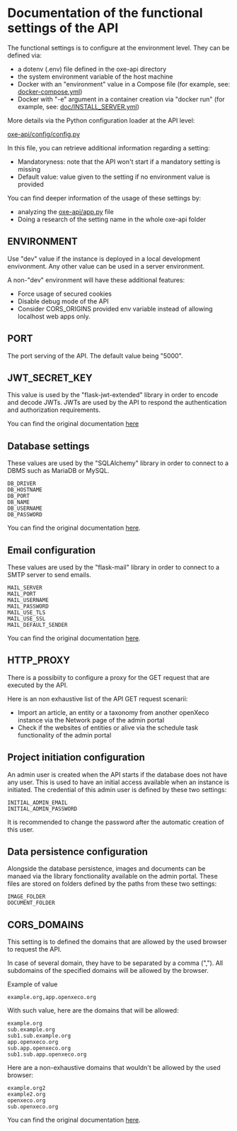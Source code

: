 
# Documentation of the functional settings of the API

The functional settings is to configure at the environment level. They can be defined via:
- a dotenv (.env) file defined in the oxe-api directory
- the system environment variable of the host machine
- Docker with an "environment" value in a Compose file (for example, see: [docker-compose.yml](../docker-compose.yml))
- Docker with "-e" argument in a container creation via "docker run" (for example, see: [doc/INSTALL_SERVER.yml](INSTALL_SERVER.yml))

More details via the Python configuration loader at the API level:

[oxe-api/config/config.py](../oxe-api/config/config.py)

In this file, you can retrieve additional information regarding a setting:
- Mandatoryness: note that the API won't start if a mandatory setting is missing
- Default value: value given to the setting if no environment value is provided

You can find deeper information of the usage of these settings by:
- analyzing the [oxe-api/app.py](../oxe-api/app.py) file
- Doing a research of the setting name in the whole oxe-api folder

## ENVIRONMENT

Use "dev" value if the instance is deployed in a local development envivonment. Any other value can be used in a server environment.

A non-"dev" environment will have these additional features:
- Force usage of secured cookies
- Disable debug mode of the API
- Consider CORS_ORIGINS provided env variable instead of allowing localhost web apps only.

## PORT

The port serving of the API. The default value being "5000".

## JWT_SECRET_KEY

This value is used by the "flask-jwt-extended" library in order to encode and decode JWTs. JWTs are used by the API to respond the authentication and authorization requirements.

You can find the original documentation [here](https://flask-jwt-extended.readthedocs.io/en/stable/options/#JWT_SECRET_KEY)

## Database settings

These values are used by the "SQLAlchemy" library in order to connect to a DBMS such as MariaDB or MySQL.

```
DB_DRIVER
DB_HOSTNAME
DB_PORT
DB_NAME
DB_USERNAME
DB_PASSWORD
```

You can find the original documentation [here](https://docs.sqlalchemy.org/en/20/core/engines.html).

## Email configuration

These values are used by the "flask-mail" library in order to connect to a SMTP server to send emails.

```
MAIL_SERVER
MAIL_PORT
MAIL_USERNAME
MAIL_PASSWORD
MAIL_USE_TLS
MAIL_USE_SSL
MAIL_DEFAULT_SENDER
```

You can find the original documentation [here](https://pythonhosted.org/Flask-Mail/).

## HTTP_PROXY

There is a possibiity to configure a proxy for the GET request that are executed by the API.

Here is an non exhaustive list of the API GET request scenarii:
- Import an article, an entity or a taxonomy from another openXeco instance via the Network page of the admin portal
- Check if the websites of entities or alive via the schedule task functionality of the admin portal

## Project initiation configuration

An admin user is created when the API starts if the database does not have any user. This is used to have an initial access available when an instance is initiated. The credential of this admin user is defined by these two settings:

```
INITIAL_ADMIN_EMAIL
INITIAL_ADMIN_PASSWORD
```

It is recommended to change the password after the automatic creation of this user.

## Data persistence configuration

Alongside the database persistence, images and documents can be manaed via the library fonctionality available on the admin portal. These files are stored on folders defined by the paths from these two settings:

```
IMAGE_FOLDER
DOCUMENT_FOLDER
```

## CORS_DOMAINS

This setting is to defined the domains that are allowed by the used browser to request the API.

In case of several domain, they have to be separated by a comma (","). All subdomains of the specified domains will be allowed by the browser.

Example of value

```
example.org,app.openxeco.org
```

With such value, here are the domains that will be allowed:

```
example.org
sub.example.org
sub1.sub.example.org
app.openxeco.org
sub.app.openxeco.org
sub1.sub.app.openxeco.org
```

Here are a non-exhaustive domains that wouldn't be allowed by the used browser:

```
example.org2
example2.org
openxeco.org
sub.openxeco.org
```

You can find the original documentation [here](https://flask-cors.readthedocs.io/en/latest/).